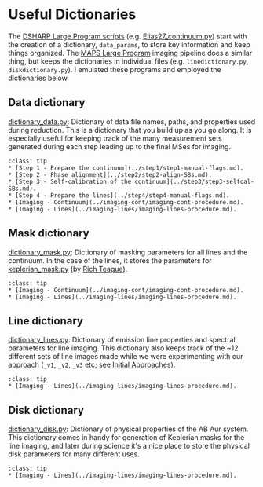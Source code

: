 # Useful Dictionaries

The <a href="https://almascience.eso.org/almadata/lp/DSHARP/" target="_blank">DSHARP Large Program scripts</a>  (e.g. <a href="https://almascience.eso.org/almadata/lp/DSHARP/scripts/Elias27_continuum.py" target="_blank">Elias27_continuum.py</a>) start with the creation of a dictionary, ``data_params``, to store key information and keep things organized. The <a href="https://alma-maps.info/data.html" target="_blank">MAPS Large Program</a> imaging pipeline does a similar thing, but keeps the dictionaries in individual files (e.g. ``linedictionary.py``, ``diskdictionary.py``). I emulated these programs and employed the dictionaries below.

## Data dictionary

<a href="https://github.com/jjspeedie/workflow.2021.1.0690.S/blob/main/dictionary_data.py" target="_blank">dictionary_data.py</a>: Dictionary of data file names, paths, and properties used during reduction. This is a dictionary that you build up as you go along. It is especially useful for keeping track of the many measurement sets generated during each step leading up to the final MSes for imaging.

`````{admonition} **data_dict** is used for the following steps:
:class: tip
* [Step 1 - Prepare the continuum](../step1/step1-manual-flags.md).
* [Step 2 - Phase alignment](../step2/step2-align-SBs.md).
* [Step 3 - Self-calibration of the continuum](../step3/step3-selfcal-SBs.md).
* [Step 4 - Prepare the lines](../step4/step4-manual-flags.md).
* [Imaging - Continuum](../imaging-cont/imaging-cont-procedure.md).
* [Imaging - Lines](../imaging-lines/imaging-lines-procedure.md).
`````

## Mask dictionary

<a href="https://github.com/jjspeedie/workflow.2021.1.0690.S/blob/main/dictionary_mask.py" target="_blank">dictionary_mask.py</a>: Dictionary of masking parameters for all lines and the continuum. In the case of the lines, it stores the parameters for <a href="https://github.com/jjspeedie/workflow.2021.1.0690.S/blob/main/keplerian_mask.py" target="_blank">keplerian_mask.py</a>
(by <a href="https://github.com/richteague/keplerian_mask" target="_blank">Rich Teague</a>).


`````{admonition} **data_dict** is used for the following steps:
:class: tip
* [Imaging - Continuum](../imaging-cont/imaging-cont-procedure.md).
* [Imaging - Lines](../imaging-lines/imaging-lines-procedure.md).
`````

## Line dictionary

<a href="https://github.com/jjspeedie/workflow.2021.1.0690.S/blob/main/dictionary_lines.py" target="_blank">dictionary_lines.py</a>: Dictionary of emission line properties and spectral parameters for line imaging. This dictionary also keeps track of the ~12 different sets of line images made while we were experimenting with our approach (``_v1``, ``_v2``, ``_v3`` etc; see [Initial Approaches](../imaging-lines/imaging-lines-initial-approaches.md)).

`````{admonition} **data_dict** is used for the following steps:
:class: tip
* [Imaging - Lines](../imaging-lines/imaging-lines-procedure.md).
`````

## Disk dictionary

<a href="https://github.com/jjspeedie/workflow.2021.1.0690.S/blob/main/dictionary_disk.py" target="_blank">dictionary_disk.py</a>: Dictionary of physical properties of the AB Aur system. This dictionary comes in handy for generation of Keplerian masks for the line imaging, and later during science it's a nice place to store the physical disk parameters for many different uses.

`````{admonition} **data_dict** is used for the following steps:
:class: tip
* [Imaging - Lines](../imaging-lines/imaging-lines-procedure.md).
`````
